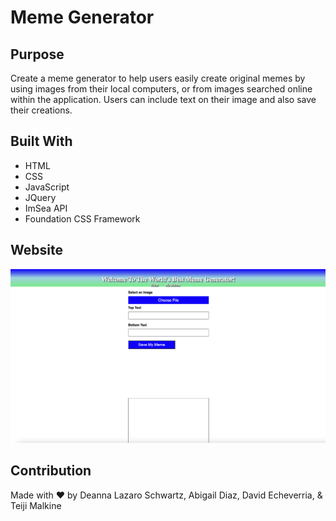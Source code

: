 # Meme Generator

## Purpose

Create a meme generator to help users easily create original memes by using images from their local computers, or from images searched online within the application. Users can include text on their image and also save their creations.

## Built With
- HTML
- CSS
- JavaScript
- JQuery
- ImSea API
- Foundation CSS Framework

## Website

![Getting Started](./Screen%20Shot%202022-04-24%20at%204.42.58%20AM.png)

## Contribution
Made with ❤️ by Deanna Lazaro Schwartz, Abigail Diaz, David Echeverria, & Teiji Malkine